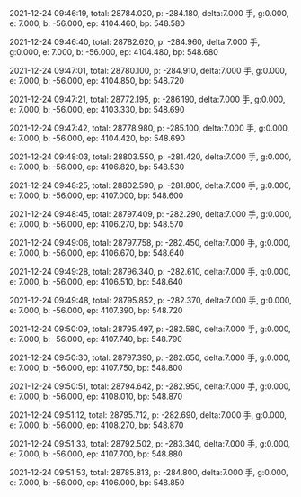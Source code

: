 2021-12-24 09:46:19, total: 28784.020, p: -284.180, delta:7.000 手, g:0.000, e: 7.000, b: -56.000, ep: 4104.460, bp: 548.580

2021-12-24 09:46:40, total: 28782.620, p: -284.960, delta:7.000 手, g:0.000, e: 7.000, b: -56.000, ep: 4104.480, bp: 548.680

2021-12-24 09:47:01, total: 28780.100, p: -284.910, delta:7.000 手, g:0.000, e: 7.000, b: -56.000, ep: 4104.850, bp: 548.720

2021-12-24 09:47:21, total: 28772.195, p: -286.190, delta:7.000 手, g:0.000, e: 7.000, b: -56.000, ep: 4103.330, bp: 548.690

2021-12-24 09:47:42, total: 28778.980, p: -285.100, delta:7.000 手, g:0.000, e: 7.000, b: -56.000, ep: 4104.420, bp: 548.690

2021-12-24 09:48:03, total: 28803.550, p: -281.420, delta:7.000 手, g:0.000, e: 7.000, b: -56.000, ep: 4106.820, bp: 548.530

2021-12-24 09:48:25, total: 28802.590, p: -281.800, delta:7.000 手, g:0.000, e: 7.000, b: -56.000, ep: 4107.000, bp: 548.600

2021-12-24 09:48:45, total: 28797.409, p: -282.290, delta:7.000 手, g:0.000, e: 7.000, b: -56.000, ep: 4106.270, bp: 548.570

2021-12-24 09:49:06, total: 28797.758, p: -282.450, delta:7.000 手, g:0.000, e: 7.000, b: -56.000, ep: 4106.670, bp: 548.640

2021-12-24 09:49:28, total: 28796.340, p: -282.610, delta:7.000 手, g:0.000, e: 7.000, b: -56.000, ep: 4106.510, bp: 548.640

2021-12-24 09:49:48, total: 28795.852, p: -282.370, delta:7.000 手, g:0.000, e: 7.000, b: -56.000, ep: 4107.390, bp: 548.720

2021-12-24 09:50:09, total: 28795.497, p: -282.580, delta:7.000 手, g:0.000, e: 7.000, b: -56.000, ep: 4107.740, bp: 548.790

2021-12-24 09:50:30, total: 28797.390, p: -282.650, delta:7.000 手, g:0.000, e: 7.000, b: -56.000, ep: 4107.750, bp: 548.800

2021-12-24 09:50:51, total: 28794.642, p: -282.950, delta:7.000 手, g:0.000, e: 7.000, b: -56.000, ep: 4108.010, bp: 548.870

2021-12-24 09:51:12, total: 28795.712, p: -282.690, delta:7.000 手, g:0.000, e: 7.000, b: -56.000, ep: 4108.270, bp: 548.870

2021-12-24 09:51:33, total: 28792.502, p: -283.340, delta:7.000 手, g:0.000, e: 7.000, b: -56.000, ep: 4107.700, bp: 548.880

2021-12-24 09:51:53, total: 28785.813, p: -284.800, delta:7.000 手, g:0.000, e: 7.000, b: -56.000, ep: 4106.000, bp: 548.850